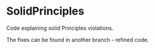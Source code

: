 # SolidPrinciples
 Code explaining solid Principles violations. 

 The fixes can be found in another branch - refined code.